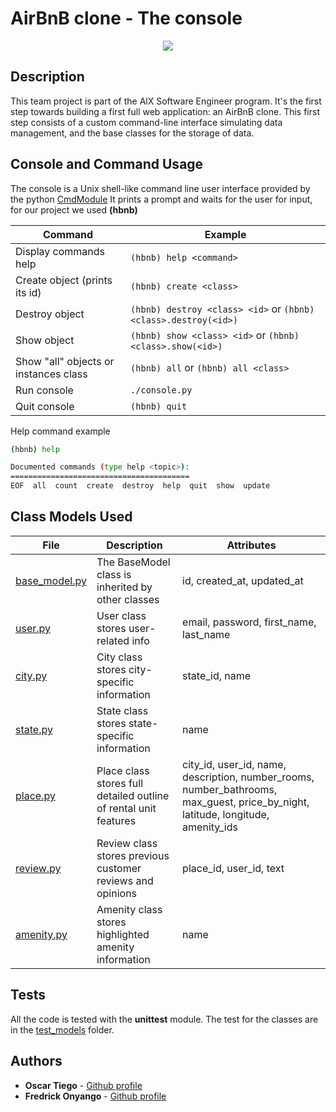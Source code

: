 # AirBnB clone - The console

<p align="center">
    <img src="https://s3.amazonaws.com/alx-intranet.hbtn.io/uploads/medias/2018/6/65f4a1dd9c51265f49d0.png?X-Amz-Algorithm=AWS4-HMAC-SHA256&X-Amz-Credential=AKIARDDGGGOUSBVO6H7D%2F20221030%2Fus-east-1%2Fs3%2Faws4_request&X-Amz-Date=20221030T221552Z&X-Amz-Expires=86400&X-Amz-SignedHeaders=host&X-Amz-Signature=f39a99c3a93b5e61c560cf72b4d5122cb492dad9bdee916f406602b9ef73e14e">
</p>

## Description

This team project is part of the AlX Software Engineer program.
It's the first step towards building a first full web application: an AirBnB clone.
This first step consists of a custom command-line interface simulating data management, and the base classes for the storage of data.

## Console and Command Usage

The console is a Unix shell-like command line user interface provided by the python [CmdModule](https://docs.python.org/3.8/library/cmd.html)
It prints a prompt and waits for the user for input, for our project we used **(hbnb)**

Command | Example
------- | -------
Display commands help | ```(hbnb) help <command>```
Create object (prints its id)| ```(hbnb) create <class>```
Destroy object | ```(hbnb) destroy <class> <id>``` or ```(hbnb) <class>.destroy(<id>)```
Show object | ```(hbnb) show <class> <id>``` or ```(hbnb) <class>.show(<id>)```
Show "all" objects or instances class | ```(hbnb) all``` or ```(hbnb) all <class>```
Run console | ```./console.py```
Quit console | ```(hbnb) quit```


Help command example

```bash
(hbnb) help

Documented commands (type help <topic>):
========================================
EOF  all  count  create  destroy  help  quit  show  update
```

## Class Models Used


File | Description | Attributes
---- | ----------- | ----------
[base_model.py](./models/base_model.py) | The BaseModel class is inherited by other classes | id, created_at, updated_at
[user.py](./models/user.py) | User class stores user-related info | email, password, first_name, last_name
[city.py](./models/city.py) | City class stores city-specific information | state_id, name
[state.py](./models/state.py) | State class stores state-specific information | name
[place.py](./models/place.py) | Place class stores full detailed outline of rental unit features | city_id, user_id, name, description, number_rooms, number_bathrooms, max_guest, price_by_night, latitude, longitude, amenity_ids
[review.py](./models/review.py) | Review class stores previous customer reviews and opinions | place_id, user_id, text
[amenity.py](./models/amenity.py) | Amenity class stores highlighted amenity information | name

## Tests

All the code is tested with the **unittest** module.
The test for the classes are in the [test_models](./tests/test_models/) folder.

## Authors

* **Oscar Tiego** - [Github profile](https://github.com/Tom-254)
* **Fredrick Onyango** - [Github profile](https://github.com/aTfure)
